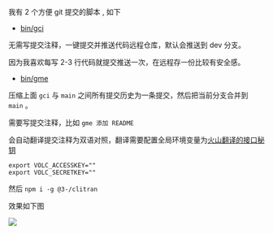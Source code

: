 我有 2 个方便 git 提交的脚本 , 如下

* [bin/gci](./bin/gci)

无需写提交注释，一键提交并推送代码远程仓库，默认会推送到 dev 分支。

因为我喜欢每写 2-3 行代码就提交推送一次，在远程存一份比较有安全感。

* [bin/gme](./bin/gme)

压缩上面 `gci` 与 `main` 之间所有提交历史为一条提交，然后把当前分支合并到 `main` 。

需要写提交注释，比如 `gme 添加 README`

会自动翻译提交注释为双语对照，翻译需要配置全局环境变量为[火山翻译的接口秘钥](https://www.volcengine.com/docs/4640/130872)

```
export VOLC_ACCESSKEY=""
export VOLC_SECRETKEY=""
```

然后 `npm i -g @3-/clitran`

效果如下图

![](https://i-01.eu.org/2023/11/hmcdntf.webp)
